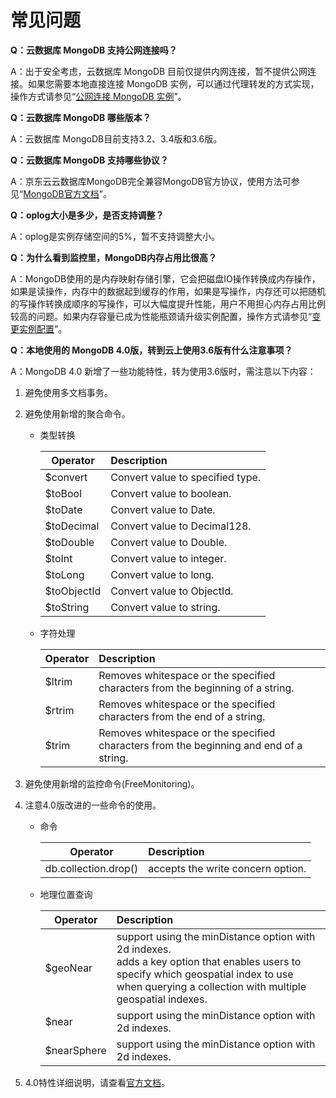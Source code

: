 # 常见问题

**Q：云数据库 MongoDB 支持公网连接吗？**

A：出于安全考虑，云数据库 MongoDB 目前仅提供内网连接，暂不提供公网连接。如果您需要本地直接连接 MongoDB 实例，可以通过代理转发的方式实现，操作方式请参见“[公网连接 MongoDB 实例](../Best-Practices/Public-Network-Connect-to-MongoDB-Instance.md)”。


**Q：云数据库 MongoDB 哪些版本？**

A：云数据库 MongoDB目前支持3.2、3.4版和3.6版。


**Q：云数据库 MongoDB 支持哪些协议？**

A：京东云云数据库MongoDB完全兼容MongoDB官方协议，使用方法可参见“[MongoDB官方文档](https://docs.mongodb.com/v3.2/introduction/)”。

**Q：oplog大小是多少，是否支持调整？**

A：oplog是实例存储空间的5%，暂不支持调整大小。

   
**Q：为什么看到监控里，MongoDB内存占用比很高？**

A：MongoDB使用的是内存映射存储引擎，它会把磁盘IO操作转换成内存操作，如果是读操作，内存中的数据起到缓存的作用，如果是写操作，内存还可以把随机的写操作转换成顺序的写操作，可以大幅度提升性能，用户不用担心内存占用比例较高的问题。如果内存容量已成为性能瓶颈请升级实例配置，操作方式请参见“[变更实例配置](../Operation-Guide/Instance-Management/Modify-Instance-Spec.md)”。

**Q：本地使用的 MongoDB 4.0版，转到云上使用3.6版有什么注意事项？**

A：MongoDB 4.0 新增了一些功能特性，转为使用3.6版时，需注意以下内容：
1. 避免使用多文档事务。
2. 避免使用新增的聚合命令。
	
	- 类型转换

		| Operator | Description |
		|---|:---|
		|$convert | Convert value to specified type.|
		|$toBool | Convert value to boolean.|
		|$toDate |Convert value to Date. |
		|$toDecimal|Convert value to Decimal128.|
		|$toDouble|Convert value to Double.|
		|$toInt|Convert value to integer.|
		|$toLong|Convert value to long.|
		|$toObjectId|Convert value to ObjectId.|
		|$toString|Convert value to string.|

	- 字符处理

		| Operator | Description |
		|---|:---|
		|$ltrim|Removes whitespace or the specified characters from the beginning of a string.|
		|$rtrim|Removes whitespace or the specified characters from the end of a string.|
		|$trim|Removes whitespace or the specified characters from the beginning and end of a string.|

3. 避免使用新增的监控命令(FreeMonitoring)。
4. 注意4.0版改进的一些命令的使用。

	- 命令
	
		| Operator | Description |
		|---|:---|
		|db.collection.drop() |accepts the write concern option.|

	- 地理位置查询

		| Operator | Description |
		|---|:---|
		|$geoNear|support using the minDistance option with 2d indexes.<br /> adds a key option that enables users to specify which geospatial index to use when querying a collection with multiple geospatial indexes. |
		|$near|support using the minDistance option with 2d indexes.|
		|$nearSphere|support using the minDistance option with 2d indexes.|

5. 4.0特性详细说明，请查看[官方文档](https://docs.mongodb.com/manual/release-notes/4.0/)。
